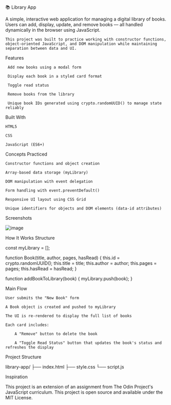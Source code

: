 📚 Library App

A simple, interactive web application for managing a digital library of books. Users can add, display, update, and remove books — all handled dynamically in the browser using JavaScript.

    This project was built to practice working with constructor functions, object-oriented JavaScript, and DOM manipulation while maintaining separation between data and UI.

Features

     Add new books using a modal form

     Display each book in a styled card format

     Toggle read status

     Remove books from the library

     Unique book IDs generated using crypto.randomUUID() to manage state reliably

Built With

    HTML5

    CSS

    JavaScript (ES6+)

Concepts Practiced

    Constructor functions and object creation

    Array-based data storage (myLibrary)

    DOM manipulation with event delegation

    Form handling with event.preventDefault()

    Responsive UI layout using CSS Grid

    Unique identifiers for objects and DOM elements (data-id attributes)

Screenshots

  ![image](https://github.com/user-attachments/assets/c1836263-3831-46c6-8b4c-89be4f51f36f)


How It Works
Structure

const myLibrary = [];

function Book(title, author, pages, hasRead) {
  this.id = crypto.randomUUID();
  this.title = title;
  this.author = author;
  this.pages = pages;
  this.hasRead = hasRead;
}

function addBookToLibrary(book) {
  myLibrary.push(book);
}

Main Flow

    User submits the "New Book" form

    A Book object is created and pushed to myLibrary

    The UI is re-rendered to display the full list of books

    Each card includes:

        A "Remove" button to delete the book

        A "Toggle Read Status" button that updates the book's status and refreshes the display

Project Structure

library-app/
├── index.html
├── style.css
└── script.js


Inspiration

This project is an extension of an assignment from The Odin Project's JavaScript curriculum.
This project is open source and available under the MIT License.
